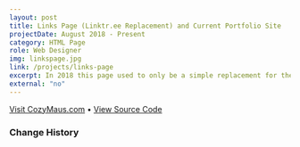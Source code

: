 ```yaml
---
layout: post
title: Links Page (Linktr.ee Replacement) and Current Portfolio Site
projectDate: August 2018 - Present
category: HTML Page
role: Web Designer
img: linkspage.jpg
link: /projects/links-page
excerpt: In 2018 this page used to only be a simple replacement for the linktr.ee service as a page of my most important website links, but in 2020 I realized it could be a good minimalist portfolio website. My favorite addition to this version of my portfolio is that you can flip over each project card to reveal more information on the back.
external: "no"
---
```


<p class="caption"><a href="https://cozymaus.com" target="_blank">Visit CozyMaus.com</a> • <a href="https://github.com/cozymaus/cozymaus.github.io" target="_blank">View Source Code</a></p>
<h3>Change History</h3>
<img src="https://cozymaus.github.io/img/links-page-v1.jpg" alt="" class="img-fluid"/>
<img src="https://cozymaus.github.io/img/links-page-v2.jpg" alt="" class="img-fluid"/>
<img src="https://cozymaus.github.io/img/links-page-v3.png" alt="" class="img-fluid"/>
<img src="https://cozymaus.github.io/img/links-page-v3-long-v1.png" alt="" class="img-fluid"/>
<img src="https://cozymaus.github.io/img/links-page-v3-long-v2.png" alt="" class="img-fluid"/>

